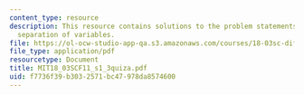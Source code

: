 ```yaml
---
content_type: resource
description: This resource contains solutions to the problem statements related to
  separation of variables.
file: https://ol-ocw-studio-app-qa.s3.amazonaws.com/courses/18-03sc-differential-equations-fall-2011/f7736f39b3032571bc47978da8574600_MIT18_03SCF11_s1_3quiza.pdf
file_type: application/pdf
resourcetype: Document
title: MIT18_03SCF11_s1_3quiza.pdf
uid: f7736f39-b303-2571-bc47-978da8574600
---
```

